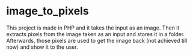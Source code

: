 # image_to_pixels
This project is made in PHP and it takes the input as an image. Then it extracts pixels from the image taken as an input and stores it in a folder. Afterwards, those pixels are used to get the image back (not achieved till now) and show it to the user. 
